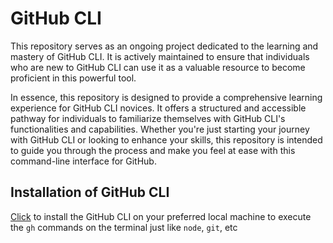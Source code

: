 # GitHub CLI

This repository serves as an ongoing project dedicated to the learning and mastery of GitHub CLI. It is actively maintained to ensure that individuals who are new to GitHub CLI can use it as a valuable resource to become proficient in this powerful tool.

In essence, this repository is designed to provide a comprehensive learning experience for GitHub CLI novices. It offers a structured and accessible pathway for individuals to familiarize themselves with GitHub CLI's functionalities and capabilities. Whether you're just starting your journey with GitHub CLI or looking to enhance your skills, this repository is intended to guide you through the process and make you feel at ease with this command-line interface for GitHub.

## Installation of GitHub CLI

[Click](https://github.com/cli/cli#installation) to install the GitHub CLI on your preferred local machine to execute the `gh` commands on the terminal just like `node`, `git`, etc
